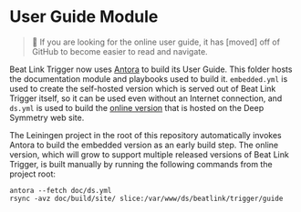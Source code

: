 # User Guide Module

> :mag_right: If you are looking for the online user guide, it has
> [moved] off of GitHub to become easier to read and navigate.

Beat Link Trigger now uses [Antora](https://antora.org) to build its
User Guide. This folder hosts the documentation module and playbooks
used to build it. `embedded.yml` is used to create the self-hosted
version which is served out of Beat Link Trigger itself, so it can be
used even without an Internet connection, and `ds.yml` is used to
build the [online
version](https://deepsymmetry.org/beatlink/trigger/guide/) that is
hosted on the Deep Symmetry web site.

The Leiningen project in the root of this repository automatically
invokes Antora to build the embedded version as an early build step.
The online version, which will grow to support multiple released
versions of Beat Link Trigger, is built manually by running the
following commands from the project root:

    antora --fetch doc/ds.yml
    rsync -avz doc/build/site/ slice:/var/www/ds/beatlink/trigger/guide
